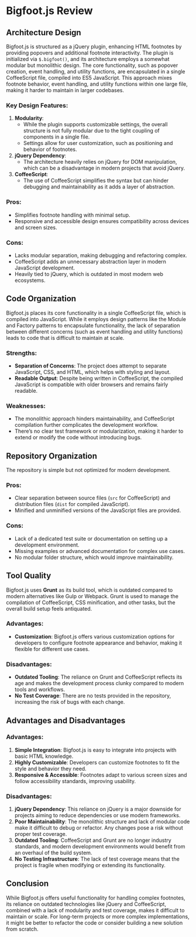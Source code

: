 # Bigfoot.js Review

## Architecture Design
Bigfoot.js is structured as a jQuery plugin, enhancing HTML footnotes by providing popovers and additional footnote interactivity. The plugin is initialized via `$.bigfoot()`, and its architecture employs a somewhat modular but monolithic design. The core functionality, such as popover creation, event handling, and utility functions, are encapsulated in a single CoffeeScript file, compiled into ES5 JavaScript. This approach mixes footnote behavior, event handling, and utility functions within one large file, making it harder to maintain in larger codebases.

### Key Design Features:
1. **Modularity**: 
   - While the plugin supports customizable settings, the overall structure is not fully modular due to the tight coupling of components in a single file.
   - Settings allow for user customization, such as positioning and behavior of footnotes.
2. **jQuery Dependency**: 
   - The architecture heavily relies on jQuery for DOM manipulation, which can be a disadvantage in modern projects that avoid jQuery.
3. **CoffeeScript**: 
   - The use of CoffeeScript simplifies the syntax but can hinder debugging and maintainability as it adds a layer of abstraction.

### Pros:
- Simplifies footnote handling with minimal setup.
- Responsive and accessible design ensures compatibility across devices and screen sizes.

### Cons:
- Lacks modular separation, making debugging and refactoring complex.
- CoffeeScript adds an unnecessary abstraction layer in modern JavaScript development.
- Heavily tied to jQuery, which is outdated in most modern web ecosystems.

## Code Organization
Bigfoot.js places its core functionality in a single CoffeeScript file, which is compiled into JavaScript. While it employs design patterns like the Module and Factory patterns to encapsulate functionality, the lack of separation between different concerns (such as event handling and utility functions) leads to code that is difficult to maintain at scale.

### Strengths:
- **Separation of Concerns**: The project does attempt to separate JavaScript, CSS, and HTML, which helps with styling and layout.
- **Readable Output**: Despite being written in CoffeeScript, the compiled JavaScript is compatible with older browsers and remains fairly readable.

### Weaknesses:
- The monolithic approach hinders maintainability, and CoffeeScript compilation further complicates the development workflow.
- There’s no clear test framework or modularization, making it harder to extend or modify the code without introducing bugs.

## Repository Organization
The repository is simple but not optimized for modern development. 

### Pros:
- Clear separation between source files (`src` for CoffeeScript) and distribution files (`dist` for compiled JavaScript).
- Minified and unminified versions of the JavaScript files are provided.

### Cons:
- Lack of a dedicated test suite or documentation on setting up a development environment.
- Missing examples or advanced documentation for complex use cases.
- No modular folder structure, which would improve maintainability.

## Tool Quality
Bigfoot.js uses **Grunt** as its build tool, which is outdated compared to modern alternatives like Gulp or Webpack. Grunt is used to manage the compilation of CoffeeScript, CSS minification, and other tasks, but the overall build setup feels antiquated.

### Advantages:
- **Customization**: Bigfoot.js offers various customization options for developers to configure footnote appearance and behavior, making it flexible for different use cases.

### Disadvantages:
- **Outdated Tooling**: The reliance on Grunt and CoffeeScript reflects its age and makes the development process clunky compared to modern tools and workflows.
- **No Test Coverage**: There are no tests provided in the repository, increasing the risk of bugs with each change.

## Advantages and Disadvantages
### Advantages:
1. **Simple Integration**: Bigfoot.js is easy to integrate into projects with basic HTML knowledge.
2. **Highly Customizable**: Developers can customize footnotes to fit the style and behavior they need.
3. **Responsive & Accessible**: Footnotes adapt to various screen sizes and follow accessibility standards, improving usability.

### Disadvantages:
1. **jQuery Dependency**: This reliance on jQuery is a major downside for projects aiming to reduce dependencies or use modern frameworks.
2. **Poor Maintainability**: The monolithic structure and lack of modular code make it difficult to debug or refactor. Any changes pose a risk without proper test coverage.
3. **Outdated Tooling**: CoffeeScript and Grunt are no longer industry standards, and modern development environments would benefit from an overhaul of the build system.
4. **No Testing Infrastructure**: The lack of test coverage means that the project is fragile when modifying or extending its functionality.

## Conclusion
While Bigfoot.js offers useful functionality for handling complex footnotes, its reliance on outdated technologies like jQuery and CoffeeScript, combined with a lack of modularity and test coverage, makes it difficult to maintain or scale. For long-term projects or more complex implementations, it might be better to refactor the code or consider building a new solution from scratch.


